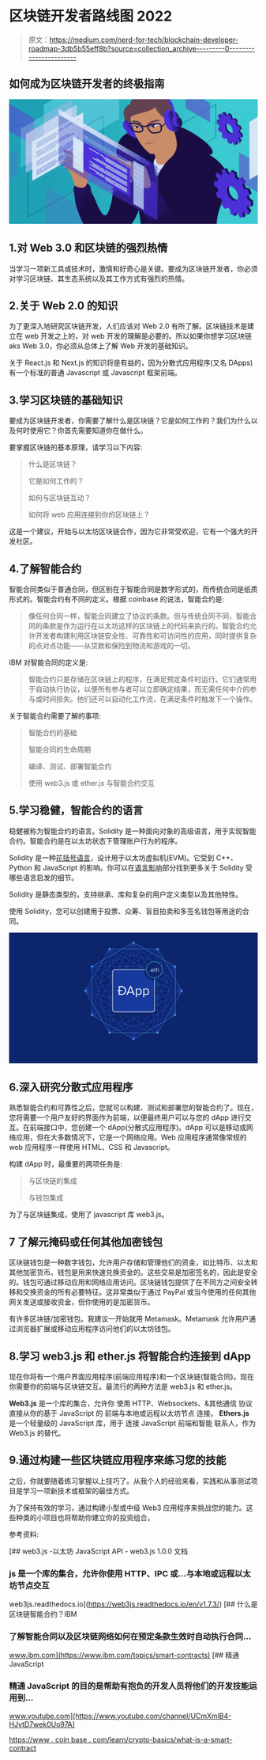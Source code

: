 # 区块链开发者路线图 2022

> 原文：<https://medium.com/nerd-for-tech/blockchain-developer-roadmap-3db5b55eff8b?source=collection_archive---------0----------------------->

## 如何成为区块链开发者的终极指南

![](img/d1e06a64eff27df721fd47a10515f7b7.png)

## 1.对 Web 3.0 和区块链的强烈热情

当学习一项新工具或技术时，激情和好奇心是关键。要成为区块链开发者，你必须对学习区块链、其生态系统以及其工作方式有强烈的热情。

## 2.关于 Web 2.0 的知识

为了更深入地研究区块链开发，人们应该对 Web 2.0 有所了解。区块链技术是建立在 web 开发之上的，对 web 开发的理解是必要的。所以如果你想学习区块链 aks Web 3.0，你必须从总体上了解 Web 开发的基础知识。

关于 React.js 和 Next.js 的知识将是有益的，因为分散式应用程序(又名 DApps)有一个标准的普通 Javascript 或 Javascript 框架前端。

## 3.学习区块链的基础知识

要成为区块链开发者，你需要了解什么是区块链？它是如何工作的？我们为什么以及何时使用它？你首先需要知道你在做什么。

要掌握区块链的基本原理，请学习以下内容:

> 什么是区块链？
> 
> 它是如何工作的？
> 
> 如何与区块链互动？
> 
> 如何将 web 应用连接到你的区块链上？

这是一个建议，开始与以太坊区块链合作，因为它非常受欢迎，它有一个强大的开发社区。

## 4.了解智能合约

智能合同类似于普通合同，但区别在于智能合同是数字形式的，而传统合同是纸质形式的。智能合约有不同的定义。根据 coinbase 的说法，智能合约是:

> 像任何合同一样，智能合同建立了协议的条款。但与传统合同不同，智能合同的条款是作为运行在以太坊这样的区块链上的代码来执行的。智能合约允许开发者构建利用区块链安全性、可靠性和可访问性的应用，同时提供复杂的点对点功能——从贷款和保险到物流和游戏的一切。

IBM 对智能合同的定义是:

> 智能合约只是存储在区块链上的程序，在满足预定条件时运行。它们通常用于自动执行协议，以便所有参与者可以立即确定结果，而无需任何中介的参与或时间损失。他们还可以自动化工作流，在满足条件时触发下一个操作。

关于智能合约需要了解的事项:

> 智能合约的基础
> 
> 智能合同的生命周期
> 
> 编译、测试、部署智能合约
> 
> 使用 web3.js 或 ether.js 与智能合约交互

## 5.学习稳健，智能合约的语言

稳健被称为智能合约的语言。Solidity 是一种面向对象的高级语言，用于实现智能合约。智能合约是在以太坊状态下管理账户行为的程序。

Solidity 是一种[花括号语言](https://en.wikipedia.org/wiki/List_of_programming_languages_by_type#Curly-bracket_languages)，设计用于以太坊虚拟机(EVM)。它受到 C++、Python 和 JavaScript 的影响。你可以在[语言影响](https://docs.soliditylang.org/en/v0.8.13/language-influences.html)部分找到更多关于 Solidity 受哪些语言启发的细节。

Solidity 是静态类型的，支持继承、库和复杂的用户定义类型以及其他特性。

使用 Solidity，您可以创建用于投票、众筹、盲目拍卖和多签名钱包等用途的合同。

![](img/fa64ac6e5c9dff783d251db3175a4e54.png)

## 6.深入研究分散式应用程序

熟悉智能合约和可靠性之后，您就可以构建、测试和部署您的智能合约了。现在，您将需要一个用户友好的界面作为前端，以便最终用户可以与您的 dApp 进行交互。在前端接口中，您创建一个 dApp(分散式应用程序)。dApp 可以是移动或网络应用，但在大多数情况下，它是一个网络应用。Web 应用程序通常像常规的 web 应用程序一样使用 HTML、CSS 和 Javascript。

构建 dApp 时，最重要的两项任务是:

> 与区块链的集成
> 
> 与钱包集成

为了与区块链集成，使用了 javascript 库 web3.js。

## 7 了解元掩码或任何其他加密钱包

区块链钱包是一种数字钱包，允许用户存储和管理他们的资金，如比特币、以太和其他加密货币。钱包是用来快速兑换资金的。这些交易是加密签名的，因此是安全的。钱包可通过移动应用和网络应用访问。区块链钱包提供了在不同方之间安全转移和交换资金的所有必要特征。这非常类似于通过 PayPal 或当今使用的任何其他网关发送或接收资金，但你使用的是加密货币。

有许多区块链/加密钱包。我建议一开始就用 Metamask。Metamask 允许用户通过浏览器扩展或移动应用程序访问他们的以太坊钱包。

## 8.学习 web3.js 和 ether.js 将智能合约连接到 dApp

现在你将有一个用户界面应用程序(前端应用程序)和一个区块链(智能合同)。现在你需要你的前端与区块链交互。最流行的两种方法是 web3.js 和 ether.js。

**Web3.js** 是一个库的集合，允许你
使用 HTTP、Websockets、&其他通信
协议直接从你的基于 JavaScript 的
前端与本地或远程以太坊节点
连接。
**Ethers.js** 是一个轻量级的 JavaScript 库，用于
连接 JavaScript 前端和智能
联系人，作为 Web3.js 的替代。

## 9.通过构建一些区块链应用程序来练习您的技能

之后，你就要随着练习掌握以上技巧了。从我个人的经验来看，实践和从事测试项目是学习一项新技术或框架的最佳方式。

为了保持有效的学习，通过构建小型或中级 Web3 应用程序来挑战您的能力。这些种类的小项目也将帮助你建立你的投资组合。

参考资料:

 [## web3.js -以太坊 JavaScript API - web3.js 1.0.0 文档

### js 是一个库的集合，允许你使用 HTTP、IPC 或…与本地或远程以太坊节点交互

web3js.readthedocs.io](https://web3js.readthedocs.io/en/v1.7.3/) [](https://www.ibm.com/topics/smart-contracts) [## 什么是区块链智能合约？IBM

### 了解智能合同以及区块链网络如何在预定条款生效时自动执行合同…

www.ibm.com](https://www.ibm.com/topics/smart-contracts) [](https://www.youtube.com/channel/UCmXmlB4-HJytD7wek0Uo97A) [## 精通 JavaScript

### 精通 JavaScript 的目的是帮助有抱负的开发人员将他们的开发技能运用到…

www.youtube.com](https://www.youtube.com/channel/UCmXmlB4-HJytD7wek0Uo97A) 

[https://www . coin base . com/learn/crypto-basics/what-is-a-smart-contract](https://www.coinbase.com/learn/crypto-basics/what-is-a-smart-contract)